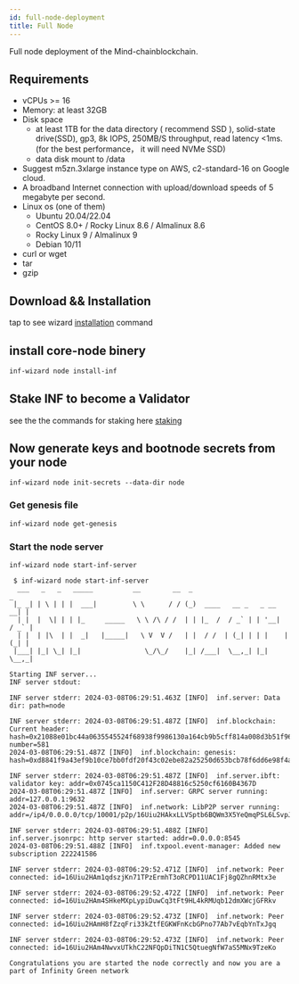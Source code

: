 ```yaml
---
id: full-node-deployment
title: Full Node
---
```



Full node deployment of the Mind-chainblockchain.

## Requirements

* vCPUs >= 16
* Memory: at least 32GB
* Disk space
    * at least 1TB for the data directory ( recommend SSD ), solid-state drive(SSD), gp3, 8k IOPS, 250MB/S throughput, read latency <1ms. (for the best performance， it will need NVMe SSD)
    * data disk mount to /data
* Suggest m5zn.3xlarge instance type on AWS, c2-standard-16 on Google cloud.
* A broadband Internet connection with upload/download speeds of 5 megabyte per second.
* Linux os (one of them)
    * Ubuntu 20.04/22.04
    * CentOS 8.0+ / Rocky Linux 8.6 / Almalinux 8.6
    * Rocky Linux 9 / Almalinux 9
    * Debian 10/11
* curl or wget
* tar
* gzip




## Download && Installation

tap to see wizard [installation](./installation.md#installing-inf-wizard) command


## install core-node binery

```bash 
inf-wizard node install-inf
```



## Stake INF to become a Validator 

see the the commands for staking here [staking](./cli-commands.md#staking)

## Now generate keys and bootnode secrets from your node 




```shell
inf-wizard node init-secrets --data-dir node
```


### Get genesis file 

```bash 
inf-wizard node get-genesis
```


### Start the node server 

```shell
inf-wizard node start-inf-server
```


```
 $ inf-wizard node start-inf-server
  ___   _   _   _____          __        __  _                            _ 
 |_ _| | \ | | |  ___|         \ \      / / (_)  ____   __ _   _ __    __| |
  | |  |  \| | | |_     _____   \ \ /\ / /  | | |_  /  / _` | | '__|  / _` |
  | |  | |\  | |  _|   |_____|   \ V  V /   | |  / /  | (_| | | |    | (_| |
 |___| |_| \_| |_|                \_/\_/    |_| /___|  \__,_| |_|     \__,_|
                                                                            
Starting INF server...
INF server stdout: 

INF server stderr: 2024-03-08T06:29:51.463Z [INFO]  inf.server: Data dir: path=node

INF server stderr: 2024-03-08T06:29:51.487Z [INFO]  inf.blockchain: Current header: hash=0x21088e01bc44a0635545524f68938f9986130a164cb9b5cff814a008d3b51f96 number=581
2024-03-08T06:29:51.487Z [INFO]  inf.blockchain: genesis: hash=0xd8841f9a43ef9b10ce7bb0fdf20f43c02ebe82a25250d653bcb78f6dd6e98f4a

INF server stderr: 2024-03-08T06:29:51.487Z [INFO]  inf.server.ibft: validator key: addr=0x0745ca1150C412F28D48816c5250cf6160B4367D
2024-03-08T06:29:51.487Z [INFO]  inf.server: GRPC server running: addr=127.0.0.1:9632
2024-03-08T06:29:51.487Z [INFO]  inf.network: LibP2P server running: addr=/ip4/0.0.0.0/tcp/10001/p2p/16Uiu2HAkxLLVSptb6BQWm3X5YeQmqPSL6LSvpJtkMJ9koW5CoX8H

INF server stderr: 2024-03-08T06:29:51.488Z [INFO]  inf.server.jsonrpc: http server started: addr=0.0.0.0:8545
2024-03-08T06:29:51.488Z [INFO]  inf.txpool.event-manager: Added new subscription 222241586

INF server stderr: 2024-03-08T06:29:52.471Z [INFO]  inf.network: Peer connected: id=16Uiu2HAm1qdszjKn71TPzErmhT3oRCPD11UAC1Fj8gQZhnRMtx3e

INF server stderr: 2024-03-08T06:29:52.472Z [INFO]  inf.network: Peer connected: id=16Uiu2HAm4SHkeMXpLypiDuwCq3tFt9HL4kRMUqb12dmXWcjGFRkv

INF server stderr: 2024-03-08T06:29:52.473Z [INFO]  inf.network: Peer connected: id=16Uiu2HAmH8fZzqFri33kZtfEGKWFnKcbGPno77Ab7vEqbYnTxJgq

INF server stderr: 2024-03-08T06:29:52.473Z [INFO]  inf.network: Peer connected: id=16Uiu2HAm4NwvxUTkhC22NFQpDiTN1C5QtuegNfW7aS5MNx9TzeKo
```


`Congratulations you are started the node correctly and now you are a part of Infinity Green network` 


